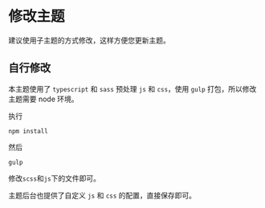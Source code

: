# 修改主题

建议使用子主题的方式修改，这样方便您更新主题。

## 自行修改

本主题使用了 `typescript` 和 `sass` 预处理 `js` 和 `css`，使用 `gulp` 打包，所以修改主题需要 node 环境。

执行

```
npm install
```

然后

```
gulp
```

修改`scss`和`js`下的文件即可。

主题后台也提供了自定义 `js` 和 `css` 的配置，直接保存即可。
